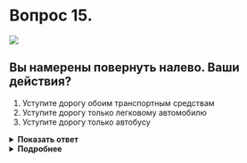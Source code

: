 # Вопрос 15.

![](https://s.drom.ru/i24227/pdd/tickets/2016/1542609039.jpg)

## Вы намерены повернуть налево. Ваши действия?

1. Уступите дорогу обоим транспортным средствам
2. Уступите дорогу только легковому автомобилю
3. Уступите дорогу только автобусу

<details>
<summary><b>Показать ответ</b></summary>
Правильный ответ: 1
</details>
<details>
<summary><b>Подробнее</b></summary>
Перекрёсток неравнозначный. Главная дорога меняет направление. Преимущество имеют транспортные средства, находящиеся на главной дороге, которые между собой руководствуются «правилом правой руки». После их проезда, проезжают транспортные средства, находящиеся на второстепенной дороге. Вы находитесь на второстепенной дороге. Уступаете обоим транспортным средствам.
(Пункты 13.9, 13.10, 13.11 ПДД)
</details>